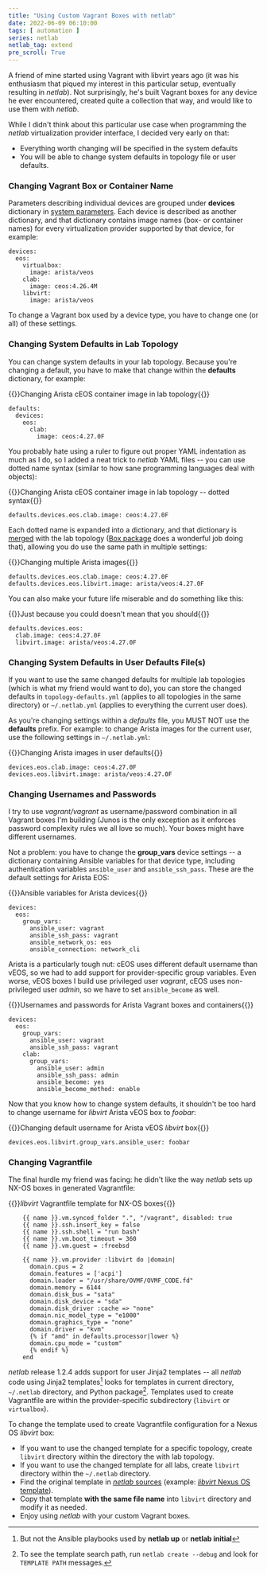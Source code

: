 ```yaml
---
title: "Using Custom Vagrant Boxes with netlab"
date: 2022-06-09 06:10:00
tags: [ automation ]
series: netlab
netlab_tag: extend
pre_scroll: True
---
```

A friend of mine started using Vagrant with libvirt years ago (it was his enthusiasm that piqued my interest in this particular setup, eventually resulting in *netlab*). Not surprisingly, he's built Vagrant boxes for any device he ever encountered, created quite a collection that way, and would like to use them with *netlab*.

While I didn't think about this particular use case when programming the *netlab* virtualization provider interface, I decided very early on that:

* Everything worth changing will be specified in the system defaults
* You will be able to change system defaults in topology file or user defaults.
<!--more-->
### Changing Vagrant Box or Container Name

Parameters describing individual devices are grouped under **devices** dictionary in [system parameters](https://github.com/ipspace/netsim-tools/blob/dev/netsim/topology-defaults.yml). Each device is described as another dictionary, and that dictionary contains image names (box- or container names) for every virtualization provider supported by that device, for example:

```
devices:
  eos:
    virtualbox:
      image: arista/veos
    clab:
      image: ceos:4.26.4M
    libvirt:
      image: arista/veos
```

To change a Vagrant box used by a device type, you have to change one (or all) of these settings.

### Changing System Defaults in Lab Topology

You can change system defaults in your lab topology. Because you're changing a default, you have to make that change within the **defaults** dictionary, for example:

{{<cc>}}Changing Arista cEOS container image in lab topology{{</cc>}}
```
defaults:
  devices:
    eos:
      clab:
        image: ceos:4.27.0F
```

You probably hate using a ruler to figure out proper YAML indentation as much as I do, so I added a neat trick to *netlab* YAML files -- you can use dotted name syntax (similar to how sane programming languages deal with objects):

{{<cc>}}Changing Arista cEOS container image in lab topology -- dotted syntax{{</cc>}}
```
defaults.devices.eos.clab.image: ceos:4.27.0F
```

Each dotted name is expanded into a dictionary, and that dictionary is [merged](https://netsim-tools.readthedocs.io/en/latest/defaults.html#defaults-deep-merging) with the lab topology ([Box package](https://github.com/cdgriffith/Box) does a wonderful job doing that), allowing you do use the same path in multiple settings:

{{<cc>}}Changing multiple Arista images{{</cc>}}
```
defaults.devices.eos.clab.image: ceos:4.27.0F
defaults.devices.eos.libvirt.image: arista/veos:4.27.0F
```

You can also make your future life miserable and do something like this:

{{<cc>}}Just because you could doesn't mean that you should{{</cc>}}
```
defaults.devices.eos:
  clab.image: ceos:4.27.0F
  libvirt.image: arista/veos:4.27.0F
```

### Changing System Defaults in User Defaults File(s)

If you want to use the same changed defaults for multiple lab topologies (which is what my friend would want to do), you can store the changed defaults in `topology-defaults.yml` (applies to all topologies in the same directory) or `~/.netlab.yml` (applies to everything the current user does).

As you're changing settings within a *defaults* file, you MUST NOT use the **defaults** prefix. For example: to change Arista images for the current user, use the following settings in `~/.netlab.yml`:

{{<cc>}}Changing Arista images in user defaults{{</cc>}}
```
devices.eos.clab.image: ceos:4.27.0F
devices.eos.libvirt.image: arista/veos:4.27.0F
```

### Changing Usernames and Passwords

I try to use *vagrant/vagrant* as username/password combination in all Vagrant boxes I'm building (Junos is the only exception as it enforces password complexity rules we all love so much). Your boxes might have different usernames.

Not a problem: you have to change the **group_vars** device settings -- a dictionary containing Ansible variables for that device type, including authentication variables `ansible_user` and `ansible_ssh_pass`. These are the default settings for Arista EOS:

{{<cc>}}Ansible variables for Arista devices{{</cc>}}
```
devices:
  eos:
    group_vars:
      ansible_user: vagrant
      ansible_ssh_pass: vagrant
      ansible_network_os: eos
      ansible_connection: network_cli
```

Arista is a particularly tough nut: cEOS uses different default username than vEOS, so we had to add support for provider-specific group variables. Even worse, vEOS boxes I build use privileged user *vagrant*, cEOS uses non-privileged user *admin*, so we have to set `ansible_become` as well.

{{<cc>}}Usernames and passwords for Arista Vagrant boxes and containers{{</cc>}}
```
devices:
  eos:
    group_vars:
      ansible_user: vagrant
      ansible_ssh_pass: vagrant
    clab:
      group_vars:
        ansible_user: admin
        ansible_ssh_pass: admin
        ansible_become: yes
        ansible_become_method: enable    
```

Now that you know how to change system defaults, it shouldn't be too hard to change username for *libvirt* Arista vEOS box to *foobar*:

{{<cc>}}Changing default username for Arista vEOS *libvirt* box{{</cc>}}
```
devices.eos.libvirt.group_vars.ansible_user: foobar
```

### Changing Vagrantfile

The final hurdle my friend was facing: he didn't like the way *netlab* sets up NX-OS boxes in generated Vagrantfile:

{{<cc>}}*libvirt* Vagrantfile template for NX-OS boxes{{</cc>}}
```
    {{ name }}.vm.synced_folder ".", "/vagrant", disabled: true
    {{ name }}.ssh.insert_key = false
    {{ name }}.ssh.shell = "run bash"
    {{ name }}.vm.boot_timeout = 360
    {{ name }}.vm.guest = :freebsd

    {{ name }}.vm.provider :libvirt do |domain|
      domain.cpus = 2
      domain.features = ['acpi']
      domain.loader = "/usr/share/OVMF/OVMF_CODE.fd"
      domain.memory = 6144
      domain.disk_bus = "sata"
      domain.disk_device = "sda"
      domain.disk_driver :cache => "none"
      domain.nic_model_type = "e1000"
      domain.graphics_type = "none"
      domain.driver = "kvm"
      {% if "amd" in defaults.processor|lower %}
      domain.cpu_mode = "custom"
      {% endif %}
    end
```

*netlab* release 1.2.4 adds support for user Jinja2 templates -- all *netlab* code using Jinja2 templates[^NOANS] looks for templates in current directory, `~/.netlab` directory, and Python package[^SPD]. Templates used to create Vagrantfile are within the provider-specific subdirectory (`libvirt` or `virtualbox`).

[^NOANS]: But not the Ansible playbooks used by **netlab up** or **netlab initial**

To change the template used to create Vagrantfile configuration for a Nexus OS *libvirt* box:

* If you want to use the changed template for a specific topology, create `libvirt` directory within the directory the with lab topology.
* If you want to use the changed template for all labs, create `libvirt` directory within the `~/.netlab` directory.
* Find the original template in [*netlab* sources](https://github.com/ipspace/netsim-tools/tree/dev/netsim/templates/provider) (example: [*libvirt* Nexus OS template](https://github.com/ipspace/netsim-tools/blob/dev/netsim/templates/provider/libvirt/nxos-domain.j2)).
* Copy that template **with the same file name** into `libvirt` directory and modify it as needed.
* Enjoy using *netlab* with your custom Vagrant boxes.

[^SPD]: To see the template search path, run `netlab create --debug` and look for `TEMPLATE PATH` messages.